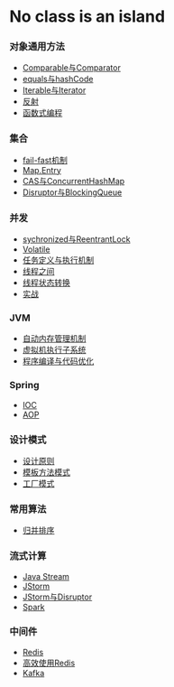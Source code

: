 # No class is an island

###  对象通用方法
- [Comparable与Comparator](https://github.com/dooonabe/no-class-is-an-island/blob/master/article/Object/Comparable%20Comparator.md)
- [equals与hashCode]()
- [Iterable与Iterator](https://github.com/dooonabe/no-class-is-an-island/blob/master/article/Object/Iterable%20Iterator.md)
- [反射](https://github.com/dooonabe/no-class-is-an-island/blob/master/article/Object/reflect.md)
- [函数式编程](https://github.com/dooonabe/no-class-is-an-island/blob/master/article/ProgrammingModel/Functional.md)

###  集合
- [fail-fast机制](https://github.com/dooonabe/no-class-is-an-island/blob/master/article/Collection/fail-fast.md)
- [Map.Entry](https://github.com/dooonabe/no-class-is-an-island/blob/master/article/Collection/Map.Entry.md)
- [CAS与ConcurrentHashMap](https://github.com/dooonabe/no-class-is-an-island/blob/master/article/Collection/cas.md)
- [Disruptor与BlockingQueue](https://github.com/dooonabe/no-class-is-an-island/blob/master/article/Collection/disruptor.md)

### 并发
- [sychronized与ReentrantLock](https://github.com/dooonabe/no-class-is-an-island/blob/master/article/Cocurrent/synchronized%20ReentrantLock.md)
- [Volatile]()
- [任务定义与执行机制](https://github.com/dooonabe/no-class-is-an-island/blob/master/article/Cocurrent/thread%20pool.md)
- [线程之间](https://github.com/dooonabe/no-class-is-an-island/blob/master/article/Cocurrent/thread.md)
- [线程状态转换](https://github.com/dooonabe/no-class-is-an-island/blob/master/article/Cocurrent/Thread%20Status.md)
- [实战](https://github.com/dooonabe/no-class-is-an-island/blob/master/article/Cocurrent/Action.md)

### JVM
- [自动内存管理机制](https://github.com/dooonabe/no-class-is-an-island/blob/master/article/JVM/memory%20control.md)
- [虚拟机执行子系统](https://github.com/dooonabe/no-class-is-an-island/blob/master/article/JVM/virtual%20machine.md)
- [程序编译与代码优化](https://github.com/dooonabe/no-class-is-an-island/blob/master/article/JVM/compiler.md)

### Spring
- [IOC](https://github.com/dooonabe/no-class-is-an-island/blob/master/article/Spring/IOC.md)
- [AOP](https://github.com/dooonabe/no-class-is-an-island/blob/master/article/Spring/AOP.md)

### 设计模式
- [设计原则](https://github.com/dooonabe/no-class-is-an-island/blob/master/article/Design%20Patterns/principle.md)
- [模板方法模式](https://github.com/dooonabe/no-class-is-an-island/blob/master/article/Design%20Patterns/method%20template.md)
- [工厂模式](https://github.com/dooonabe/no-class-is-an-island/blob/master/article/Design%20Patterns/factory%20pattern.md)

### 常用算法
- [归并排序](https://github.com/dooonabe/no-class-is-an-island/blob/master/article/Algorithm/Merge%20Sort.md)

### 流式计算
- [Java Stream](https://github.com/dooonabe/no-class-is-an-island/blob/master/article/Stream/Java%20Stream.md)
- [JStorm](https://github.com/dooonabe/no-class-is-an-island/blob/master/article/Stream/JStorm.md)
- [JStorm与Disruptor]()
- [Spark](https://github.com/dooonabe/no-class-is-an-island/blob/master/article/Stream/Spark.md)

### 中间件
- [Redis](https://github.com/dooonabe/no-class-is-an-island/blob/master/article/Middleware/Redis.md)
- [高效使用Redis](https://github.com/dooonabe/no-class-is-an-island/blob/master/article/Middleware/EffectiveUseRedis.md)
- [Kafka](https://github.com/dooonabe/no-class-is-an-island/blob/master/article/Middleware/Kafka.md)

